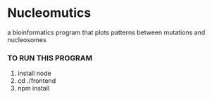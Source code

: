 # Nucleomutics
a bioinformatics program that plots patterns between mutations and nucleosomes

### TO RUN THIS PROGRAM ###
1. install node
2. cd ./frontend
3. npm install
